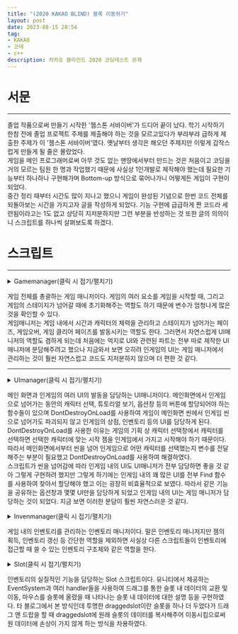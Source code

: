 ```yaml
---
title: "(2020 KAKAO BLIND) 블록 이동하기"
layout: post
date: 2023-08-15 20:54
tag:
- KAKAO
- 코테
- c++
description: 카카오 블라인드 2020 코딩테스트 문제
---
```


# 서문
---
졸업 작품으로써 만들기 시작한 '젬스톤 서바이버'가 드디어 끝이 났다. 학기 시작하기 한참 전에 졸업 프로젝트 주제를 제출해야 하는 것을 모르고있다가 부랴부랴 급하게 제출한 주제가 이 '젬스톤 서바이버'였다. 옛날부터 생각은 해오던 주제지만 이렇게 갑작스럽게 만들게 될 줄은 몰랐었다.  
게임을 메인 프로그래머로써 아무 것도 없는 맨땅에서부터 만드는 것은 처음이고 코딩을 거의 모르는 팀원 한 명과 작업했기 때문에 사실상 1인개발로 제작해야 했는데 필요한 기능부터 하나하나 구현해가며 Bottom-up 방식으로 묶어나가니 어떻게든 게임이 구현이 되었다.  
중간 정리 때부터 시간도 많이 지나고 했으니 게임이 완성된 기념으로 한번 코드 전체를 되돌아보는 시간을 가지고자 글을 작성하게 되었다. 기능 구현에 급급하게 짠 코드라 세련됨이라고는 1도 없고 상당히 지저분하지만 그런 부분을 반성하는 것 또한 글의 의의이니 스크립트를 하나씩 살펴보도록 하겠다.  

# 스크립트
---

<details>
<summary>Gamemanager(클릭 시 접기/펼치기)</summary>
<div markdown="1">

{% highlight c# %}
using System.Collections;
using System.Collections.Generic;
using TMPro;
using UnityEngine;
using UnityEngine.SceneManagement;
using UnityEngine.UI;

public class gamemanager : MonoBehaviour
{
    public static gamemanager instance=null;
    public poolmanager poolmng;
    public GameObject inventory;
    public invenmanager invenmanager;
    public playermanager player;
    public Spawner spawner;
    public Slider hpbar;
    public GameObject hp_red;
    public GameObject uimng;
    public uimanager ui;
    public int char_num;
    public float gameTime;
    public bool inv_active=false;
    public TMP_Text min_text;
    public TMP_Text sec_text; 
    public TMP_Text gold_text;
    public TMP_Text kill_text;
    public int gold=0;
    public int kill=0;
    public gemData char1;
    public gemData char2;
    public gemData char3;
    public GameObject game_over_screen;
    public GameObject clear_screen;
    public float maxGameTime = 2 * 10f; // 20�? / 5 * 60f >> 5�?
    public float health;
    public float maxhealth=1000;
    public bool isLive = true;

    void Awake() //게임 초기화 및 ui매니저 데이터 인계받음
    {
        if(instance==null) {
            instance=this;
        }
        else {
            Destroy(this);
        }
        min_text.text="00";
        sec_text.text="00";
        gold_text.text="000";
        uimng=GameObject.Find("UImanager");
        ui=uimng.GetComponent<uimanager>();
        char_num=ui.char_num;
        hp_refresh();
    }

    private void Start() {
        if(char_num==1) {
            GameObject mn=invenmanager.monoliths[0];
            weaponmanager wpmn=mn.GetComponent<weaponmanager>();
            wpmn.gems[0]=char1;
            wpmn.mono_slots[0].g=char1;
            wpmn.monolith_active();
        }
        else if(char_num==2) {
            GameObject mn=invenmanager.monoliths[0];
            weaponmanager wpmn=mn.GetComponent<weaponmanager>();
            wpmn.gems[0]=char2;
            wpmn.mono_slots[0].g=char2;
            wpmn.monolith_active();
            player.char_select2();
        }
        else if(char_num==3) {
            GameObject mn=invenmanager.monoliths[0];
            weaponmanager wpmn=mn.GetComponent<weaponmanager>();
            wpmn.gems[0]=char3;
            wpmn.mono_slots[0].g=char3;
            wpmn.monolith_active();
            player.char_select3();
        }
    }

    public void hp_refresh() {
        hpbar.value=health/maxhealth;
        if(hpbar.value==0) hp_red.SetActive(false);
    }
    

    private void Update()
    {
        gameTime += Time.deltaTime;

        //if(gameTime > maxGameTime){
           // gameTime = maxGameTime;
        //}

        int min=(int)gameTime / 60;
        int sec=((int)gameTime - min*60) % 60;

        if(sec>=60) {
            sec-=60;
        }
        if(min<10) min_text.text="0"+min.ToString();
        else min_text.text=min.ToString();

        if(sec<10) sec_text.text="0"+sec.ToString();
        else sec_text.text=sec.ToString();

        if(gold<10) gold_text.text="00"+gold.ToString();
        else if(gold<100) gold_text.text="0"+gold.ToString();
        else gold_text.text=gold.ToString();

        if(Input.GetKeyDown(KeyCode.I)) { //인벤토리 오픈 및 초기화
            inventory.SetActive(true);
            invenmanager.slot_refresh();
            hpbar.gameObject.SetActive(false);
            Time.timeScale=0;
            inv_active=true;
        }

        if(inv_active==true && Input.GetKeyDown(KeyCode.Escape)) {//인벤토리 켜져있을시 닫고 인벤이 꺼져있으면 설정창을 on
            GameObject[] monoliths=invenmanager.monoliths;
            foreach(GameObject mono in monoliths) {
                mono.GetComponent<weaponmanager>().monolith_active();
            }
            inventory.SetActive(false);
            hpbar.gameObject.SetActive(true);
            inv_active=false;
            Time.timeScale=1;
        }
    }

    public void merchant_phase() { //게임 시작 후 일정시간이 지나면 상점 페이즈를 오픈, 시간을 정지함
    //그와 동시에 현재 스테이지에 있던 모든 오브젝트를 비활성화함으로써 초기화
        foreach(List<GameObject> pool in poolmng.pools) {
            foreach(GameObject obj in pool) {
                obj.SetActive(false);
            }
        }
        spawner.stage++;
        spawner.boss_spawned=false;
        gameTime=0;
        Time.timeScale=0;
        ui.merchant_on();
    }

    public void game_over() {
        game_over_screen.SetActive(true);
        StartCoroutine(game_over_back());
    }

    public void game_clear() {
        clear_screen.SetActive(true);
        kill_text.text=kill.ToString();
        StartCoroutine(game_over_back());
    }

    IEnumerator game_over_back() {
        yield return new WaitForSeconds(4f);
        SceneManager.LoadScene("starting scene");
    }

}
{% endhighlight %}

</div>
</details>

게임 전체를 총괄하는 게임 매니저이다. 게임의 여러 요소를 게임을 시작할 때, 그리고 게임의 스테이지가 넘어갈 때에 초기화해주는 역할도 하기 때문에 변수가 엄청나게 많은 것을 확인할 수 있다.  
게임매니저는 게임 내에서 시간과 캐릭터의 체력을 관리하고 스테이지가 넘어가는 페이즈, 게임오버, 게임 클리어 페이즈를 발동시키는 역할도 한다. 그러면서 자연스럽게 UI매니저의 역할도 겸하게 되는데 처음에는 억지로 UI와 관련된 파트는 전부 따로 제작한 UI매니저에 분담해주려고 했으나 지금와서 보면 오히려 인게임의 UI는 게임 매니저에서 관리하는 것이 훨씬 자연스럽고 코드도 지저분하지 않으며 더 편한 것 같다. 

---  

<details>
<summary>UImanager(클릭 시 접기/펼치기)</summary>
<div markdown="1">

{% highlight c# %}
using System.Collections;
using System.Collections.Generic;
using UnityEngine;
using UnityEngine.UI;
using UnityEngine.SceneManagement;

public class uimanager : MonoBehaviour
{
    public static uimanager ui_instance=null;
    public GameObject startpannnel;
    public GameObject characterpannel;
    public GameObject charremindpannel;
    public GameObject quitremindpannel;
    public GameObject ingame_option;
    public GameObject merchant_pannel;
    public GameObject tuto_pannel;
    public GameObject main_option;
    bool in_game=false;
    public bool pause=false;
    Button fsbtn;
    Button wsbtn;
    Button backbtn;
    public int char_num;
   
   private void Awake() {
    if(ui_instance==null) {
            ui_instance=this;
            DontDestroyOnLoad(this.gameObject);
        }
    else {
        Destroy(ui_instance.gameObject);
        ui_instance=this;
        DontDestroyOnLoad(this.gameObject);
    }
   }
   public void startbutton() {
    startpannnel.SetActive(false);
    characterpannel.SetActive(true);
   }

   public void main_option_button() {
    main_option.SetActive(true);
   }
   public void main_option_back() {
    main_option.SetActive(false);
   }

   public void tuto_button() {
    tuto_pannel.SetActive(true);
   }
   public void tuto_back_button() {
    tuto_pannel.SetActive(false);
   }
   public void characterselect1() {
    char_num=1;
    charremindpannel.SetActive(true);
   }

   public void characterselect2() {
    char_num=2;
    charremindpannel.SetActive(true);
   }

   public void characterselect3() {
    char_num=3;
    charremindpannel.SetActive(true);
   }

   public void characteryes() {
    characterpannel.SetActive(false);
    startpannnel=null;
    characterpannel=null;
    charremindpannel=null;
    quitremindpannel=null;
    SceneManager.LoadScene("in-game");
    in_game=true;
   }

   public void back_to_main() {
    Time.timeScale=1;
    SceneManager.LoadScene("starting scene");
   }

   public void characterno() {
    char_num=0;
    charremindpannel.SetActive(false);
   }

   public void backtomain() {
    characterpannel.SetActive(false);
    startpannnel.SetActive(true);
   }

   public void exit_button() {
    quitremindpannel.SetActive(true);
   }

   public void exit_yes() {
    Debug.Log("exited");
    Application.Quit();
   }

   public void exit_no() {
    quitremindpannel.SetActive(false);
   }

   public void full_screen() {
    Screen.sleepTimeout = SleepTimeout.NeverSleep;
    Screen.SetResolution(1920, 1080, true);
    Debug.Log("full screen");
   }

   public void window_screen() {
    Screen.sleepTimeout = SleepTimeout.NeverSleep;
    Screen.SetResolution(1280, 720, false);
    Debug.Log("windowed");
   }

   public void merchant_on() {
    merchant_pannel=GameObject.Find("Canvas").transform.Find("merchant pannel").gameObject;
    merchant_pannel.SetActive(true);
    Time.timeScale=0;
   }

   private void Update() {
    if(in_game==true && gamemanager.instance!=null) {
        //인벤토리가 꺼져있을때 esc를 누르면 인게임 옵션 패널을 띄워줌
        if(pause==true && Input.GetKeyDown(KeyCode.Escape)) {
            ingame_option.SetActive(false);
            pause=false;
            Time.timeScale=1;
        }
        else if(gamemanager.instance.inv_active==false && Input.GetKeyDown(KeyCode.Escape)) {
            ingame_option=GameObject.Find("Canvas").transform.Find("ingame_option pannel").gameObject;
            ingame_option.SetActive(true);
            Time.timeScale=0;
            pause=true;
            fsbtn=GameObject.Find("full screen button").GetComponent<Button>();
            fsbtn.onClick.AddListener(full_screen);
            wsbtn=GameObject.Find("window screen button").GetComponent<Button>();
            wsbtn.onClick.AddListener(window_screen);
            backbtn=GameObject.Find("back button").GetComponent<Button>();
            backbtn.onClick.AddListener(back_to_main);
        }
        
    }
   }
}
{% endhighlight %}

</div>
</details>

메인 화면과 인게임의 여러 UI의 발동을 담당하는 UI매니저이다. 메인화면에서 인게임으로 넘어가는 동안의 캐릭터 선택, 튜토리얼 보기, 옵션창 등의 버튼에 할당되어야 하는 함수들이 있으며 DontDestroyOnLoad를 사용하여 게임이 메인화면 씬에서 인게임 씬으로 넘어가도 파괴되지 않고 인게임의 상점, 인벤토리 등의 UI를 담당하게 된다.  
DontDestroyOnLoad를 사용한 이유는 게임의 기획 상 캐릭터 선택창에서 캐릭터를 선택하면 선택한 캐릭터에 맞는 시작 젬을 인게임에서 가지고 시작해야 하기 때문이다. 따라서 메인화면에서부터 씬을 넘어 인게임으로 어떤 캐릭터를 선택했는지 변수를 전달해주는 부분이 필요했고 DontDestroyOnLoad를 사용하여 해결하였다.  
스크립트가 씬을 넘어감에 따라 인게임 내의 UI도 UI매니저가 전부 담당하면 좋을 것 같아 그렇게 구현하려 했지만 그렇게 하기에는 인게임 내의 꽤 많은 UI를 전부 Find 함수를 사용하여 찾아서 할당해야 했고 이는 굉장히 비효율적으로 보였다. 따라서 같은 기능을 공유하는 옵션창과 몇몇 UI만을 담당하게 되었고 인게임 내의 UI는 게임 매니저가 담당하는 것이 되었다. 지금 보면 이러한 분담이 훨씬 자연스러운 것 같다.

<details>
<summary>Invenmanager(클릭 시 접기/펼치기)</summary>
<div markdown="1">

{% highlight c# %}
using System;
using System.Collections;
using System.Collections.Generic;
using UnityEngine;

public class invenmanager : MonoBehaviour
{
    // Start is called before the first frame update
    public static invenmanager inventory;
    public GameObject inv_pannel;
    public gemData[] gemlist;
    public GameObject[] monoliths;
    public GameObject[] slots;
    public int gemcount=0;


    void Awake()
    {
        if(inventory==null) {
            inventory=this;
        }
        else Destroy(this.gameObject);
    }
   
    public void inven_dead() {
        foreach(GameObject obj in monoliths) {
            weaponmanager wpmn=obj.GetComponent<weaponmanager>();
            wpmn.monolith_clear();
        }
    }

    public void slot_refresh() { // 인벤토리 슬롯을 젬 리스트와 동기화시켜줌
        for(int i=0; i<slots.Length; i++) {
            if(gemlist[i]!=null){
                slots[i].GetComponent<slot>().g=gemlist[i];
            }
            Debug.Log("slot refresh");  
        }
    }

    public void gemlist_refresh() { //인벤토리 내 젬의 위치변경 등이 있을때 리스트에도 반영해줌
        gemcount=0;
        for(int i=0; i<slots.Length; i++) {
            gemlist[i]=slots[i].GetComponent<slot>().g;
            if(gemlist[i]!=null) gemcount++;
        }
        Debug.Log("gemlist refresh");  
    }

    public void add_gem(gemData gd) { //슬롯에 여유가 있다면 젬리스트에 젬 데이터를 넣어줌
        if(gemcount<slots.Length) {
            for(int i=0; i<slots.Length; i++) {
                if(gemlist[i]==null) {
                    gemlist[i]=gd;
                    gemcount++;
                    break;
                }
            }
        }
        else {
            Debug.Log("slot full");
        }
    }

}
{% endhighlight %}

</div>
</details>

게임 내의 인벤토리를 관리하는 인벤토리 매니저이다. 말은 인벤토리 매니저지만 젬의 획득, 인벤토리 갱신 등 간단한 역할을 제외하면 사실상 다른 스크립트들이 인벤토리에 접근할 때 쓸 수 있는 인벤토리 구조체와 같은 역할을 한다.

<details>
<summary>Slot(클릭 시 접기/펼치기)</summary>
<div markdown="1">

{% highlight c# %}
using System.Collections;
using System.Collections.Generic;
using UnityEngine;
using UnityEngine.UI;
using UnityEngine.EventSystems;
using Unity.VisualScripting;
using TMPro;

public class slot : MonoBehaviour, IBeginDragHandler, IDragHandler, IEndDragHandler, IDropHandler, IPointerEnterHandler, IPointerExitHandler, IPointerClickHandler
{
    [SerializeField]
   private gemData pgem;
   public Image slot_img;
   public bool islock=false;
   public bool isfull=false;
   public bool begin_mono=false;
   public int slot_index;
   public GameObject pannel;
   public TMP_Text title;
   public TMP_Text explain;
   public TMP_Text tags;

   public gemData g { //젬 데이터가 있다면 투명화를 해제
    get {return pgem;}
    set {
        pgem=value;
        if(pgem==null) {
            slot_img.color=new Color(1,1,1,0);
            isfull=false;
        }
        else {
            isfull=true;
            slot_img.sprite=g.spr;
            slot_img.color=new Color(1,1,1,1);
        }
        
    }
   }

   void OnDisable() {
    pannel.SetActive(false);
   }

    public void OnPointerClick(PointerEventData eventData) {
        if(eventData.button==PointerEventData.InputButton.Right) {
            if(this.g!=null) {
                g=null;
                gamemanager.instance.gold+=10;
                invenmanager.inventory.gemlist_refresh();
            }
        }
    }

   public void OnPointerEnter(PointerEventData eventData) {
    //마우스 올리면 젬의 정보 패널을 띄움
        if(this.isfull) {
            pannel.SetActive(true);
            title.text=g.gem_name;
            explain.text=g.gem_explain;
            string str="";
            foreach(string s in g.tags) {
                str+=s + ",";
            }
            if(g.ispassive) {
                foreach(string s in g.required_tag) {
                    str+="<color=#800000ff><b>" + s + "</b></color>" + ",";
                }
            }
            str=str.Remove(str.Length - 1, 1);
            this.tags.text=str;
            Debug.Log("mouse enter");
        }
   }

    public void OnPointerExit(PointerEventData eventData) {
        //마우스 뗐을 때 창 사라짐
        if(pannel.activeSelf==true) {
            pannel.SetActive(false);
            Debug.Log("mouse exit");
        }
    }

   
    public void OnBeginDrag(PointerEventData eventData)
    { //슬롯에 젬이 있을시 슬롯을 클릭하면 draggedslot에 그 슬롯의 데이터를 복사해서 넘겨줌
        pannel.SetActive(false);
        if(isfull && !islock) {
            if(this.gameObject.tag=="monoslot") begin_mono=true;
            draggedslot.instance.dragslot=this;
            draggedslot.instance.dragset(slot_img);
            draggedslot.instance.transform.position=eventData.position;
        }
    }

    public void OnDrag(PointerEventData eventData)
    { //마우스 이동에 따라 draggedslot이 이동
        if(isfull && !islock) {
            draggedslot.instance.transform.position=eventData.position;
        }
    }

    public void OnEndDrag(PointerEventData eventData)
    { //드래그가 끝났을 시 처음에 클릭했던 슬롯에서 발동하는 함수
    //드래그의 종착점이 monolith인지, 다른 슬롯인지에 따라서 필요한 절차를 진행
        if(draggedslot.instance.is_monolith==true && draggedslot.instance.is_change==false && !islock) {
            this.g=null;
            invenmanager.inventory.gemlist[slot_index]=null;
            draggedslot.instance.is_monolith=false;
        }
        else if(draggedslot.instance.is_change==true && !islock) {
            Debug.Log(draggedslot.instance.change_gd);
            this.g=draggedslot.instance.change_gd;
            int idx=draggedslot.instance.change_idx;
            if(draggedslot.instance.is_monolith) {
                invenmanager.inventory.gemlist[slot_index]=draggedslot.instance.change_gd;
                draggedslot.instance.is_monolith=false;
            }
            else {
                invenmanager.inventory.gemlist[idx]=this.g;
                if(!begin_mono) invenmanager.inventory.gemlist[slot_index]=draggedslot.instance.change_gd;
            }
            draggedslot.instance.change_gd=null;
            draggedslot.instance.change_idx=-1;
            draggedslot.instance.is_change=false;
        }
        if(begin_mono && !islock) {
             foreach(GameObject mono in invenmanager.inventory.monoliths) {
                mono.GetComponent<weaponmanager>().monolith_reset();
            }
        }
        draggedslot.instance.drag_invisible(0);
        draggedslot.instance.dragslot=null;
        begin_mono=false;
        invenmanager.inventory.gemlist_refresh();
    }

    public void OnDrop(PointerEventData eventData)
    { //enddrag보다 먼저 발동하는 함수로 드래그가 끝난 위치에 있는 슬롯에서 발동
    //드래그가 끝난 위치가 monolith라면 젬데이터를 monolith로 넘겨주고 refresh
    //드래그가 끝난 위치가 다른 슬롯이라면 그 슬롯에 draggedslot의 데이터를 넘기고 슬롯의 데이터를 받아옴
        if(draggedslot.instance.dragslot!=null && this.gameObject.tag=="monoslot" && !islock) {
            if(this.g!=null) {
                draggedslot.instance.change_idx=this.slot_index;
                draggedslot.instance.change_gd=this.g;
                draggedslot.instance.is_change=true;
            }
            this.g=draggedslot.instance.dragslot.g;
            foreach(GameObject mono in invenmanager.inventory.monoliths) {
                mono.GetComponent<weaponmanager>().monolith_reset();
            }
            draggedslot.instance.is_monolith=true;
        }
        else if(draggedslot.instance.dragslot!=null && this.gameObject.tag=="slot" && !islock) {
            draggedslot.instance.change_idx=this.slot_index;
            draggedslot.instance.change_gd=this.g;
            this.g=draggedslot.instance.dragslot.g;
            draggedslot.instance.is_change=true;
        }
    }
}
{% endhighlight %}

</div>
</details>

인벤토리의 실질적인 기능을 담당하는 Slot 스크립트이다. 유니티에서 제공하는 EventSystem과 여러 handler들을 사용하여 드래그를 통한 슬롯 내 데이터의 교환 및 이동, 마우스를 슬롯에 올렸을 때 나타나는 슬롯 내 데이터에 대한 설명 등을 구현하였다. 타 블로그에서 본 방식인데 투명한 draggedslot이란 슬롯을 하나 더 두었다가 드래그 앤 드랍을 할 때 draggedslot에 원래 슬롯의 데이터를 복사해주어 이동시킴으로써 원 데이터에 손상이 가지 않게 하는 방식을 차용하였다.
